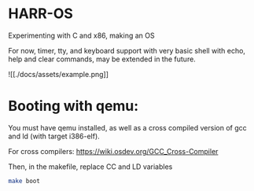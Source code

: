 # HARR-OS

Experimenting with C and x86, making an OS

For now, timer, tty, and keyboard support with very basic shell with echo, help and clear commands, may be extended in the future.

![[./docs/assets/example.png]]

# Booting with qemu:

You must have qemu installed, as well as a cross compiled version of gcc and ld (with target i386-elf).

For cross compilers: https://wiki.osdev.org/GCC_Cross-Compiler

Then, in the makefile, replace CC and LD variables

```sh
make boot
```
